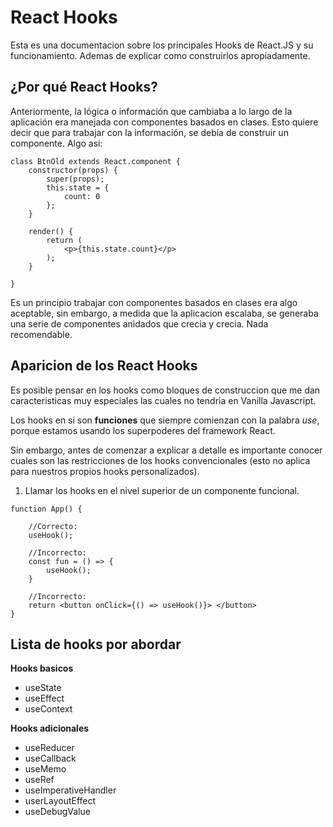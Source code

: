 # React Hooks

Esta es una documentacion sobre los principales Hooks de React.JS y su funcionamiento. Ademas de explicar como construirlos apropiadamente.

## ¿Por qué React Hooks?

Anteriormente, la lógica o información que cambiaba a lo largo de la aplicación era manejada con componentes basados en clases. Esto quiere decir que para trabajar con la información, se debía de construir un componente. Algo asi:

```
class BtnOld extends React.component {
    constructor(props) {
        super(props);
        this.state = {
            count: 0
        };
    }

    render() {
        return (
            <p>{this.state.count}</p>
        );
    }

}
```

Es un principio trabajar con componentes basados en clases era algo aceptable, sin embargo, a medida que la aplicacion escalaba, se generaba una serie de componentes anidados que crecia y crecia. Nada recomendable.

## Aparicion de los React Hooks

Es posible pensar en los hooks como bloques de construccion que me dan caracteristicas muy especiales las cuales no tendria en Vanilla Javascript.

Los hooks en si son **funciones** que siempre comienzan con la palabra _use_, porque estamos usando los superpoderes del framework React.

Sin embargo, antes de comenzar a explicar a detalle es importante conocer cuales son las restricciones de los hooks convencionales (esto no aplica para nuestros propios hooks personalizados).

1. Llamar los hooks en el nivel superior de un componente funcional.

```
function App() {

    //Correcto:
    useHook();

    //Incorrecto:
    const fun = () => {
        useHook();
    }

    //Incorrecto:
    return <button onClick={() => useHook()}> </button>
}
```
## Lista de hooks por abordar

**Hooks basicos**

- useState
- useEffect
- useContext

**Hooks adicionales**

- useReducer
- useCallback
- useMemo
- useRef
- useImperativeHandler
- userLayoutEffect
- useDebugValue
